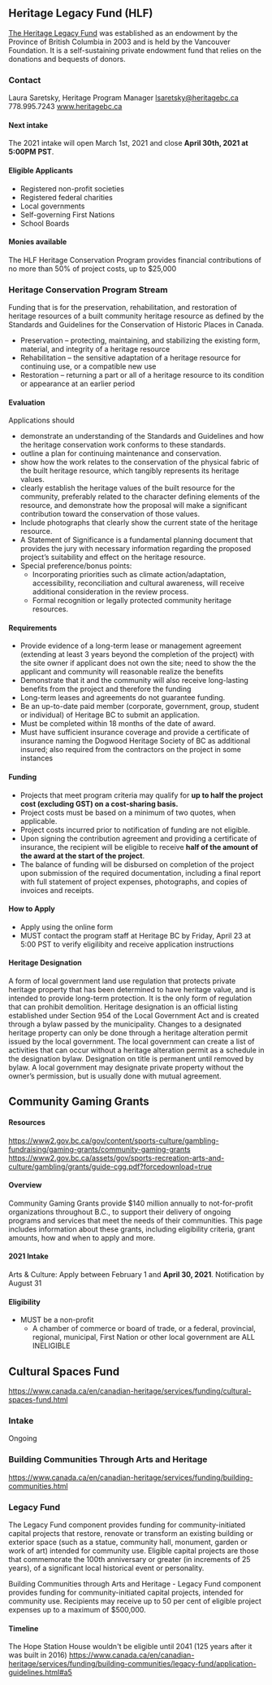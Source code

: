 ## Heritage Legacy Fund (HLF) 
[The Heritage Legacy Fund](https://heritagebc.ca/heritage-legacy-fund/) was established as an endowment by the Province of British
Columbia in 2003 and is held by the Vancouver Foundation. It is a self-sustaining private
endowment fund that relies on the donations and bequests of donors.

### Contact
Laura Saretsky, Heritage Program Manager
lsaretsky@heritagebc.ca
778.995.7243
www.heritagebc.ca

#### Next intake
The 2021 intake will open March 1st, 2021 and close **April 30th, 2021 at 5:00PM PST**.

#### Eligible Applicants
- Registered non-profit societies
- Registered federal charities
- Local governments
- Self-governing First Nations
- School Boards

#### Monies available
The HLF Heritage Conservation Program provides financial contributions of no more than 50%
of project costs, up to $25,000

### Heritage Conservation Program Stream
Funding that is for the preservation, rehabilitation, and restoration of heritage resources of a built community heritage resource as defined by the
Standards and Guidelines for the Conservation of Historic Places in Canada.
   - Preservation – protecting, maintaining, and stabilizing the existing form, material, and
integrity of a heritage resource
   - Rehabilitation – the sensitive adaptation of a heritage resource for continuing use, or a
compatible new use
   - Restoration – returning a part or all of a heritage resource to its condition or appearance at an
earlier period

#### Evaluation
Applications should
- demonstrate an understanding of the Standards and Guidelines and how the heritage conservation work conforms to these
standards.
- outline a plan for continuing maintenance and conservation.
- show how the work relates to the conservation of the physical fabric of the built heritage resource,
which tangibly represents its heritage values.
- clearly establish the heritage values of the built resource for the community,
preferably related to the character defining elements of the resource, and demonstrate how the
proposal will make a significant contribution toward the conservation of those values.
- Include photographs that clearly show the current state of the heritage
resource.
- A Statement of Significance is a fundamental planning document that provides
the jury with necessary information regarding the proposed project’s suitability and effect on the
heritage resource.
- Special preference/bonus points:
   - Incorporating priorities such as climate action/adaptation, accessibility, reconciliation and cultural awareness, will receive additional
consideration in the review process.
   - Formal recognition or legally protected community heritage resources.



#### Requirements
- Provide evidence of a long-term lease or management agreement (extending at least 3 years beyond the completion of the project) with the site owner if applicant does not own the site; need to show the the applicant and community will reasonable realize the benefits
- Demonstrate that it and the community will also receive long-lasting benefits from the project and therefore the funding
- Long-term leases and agreements do not guarantee funding.
- Be an up-to-date paid member (corporate, government, group, student or individual) of Heritage BC to submit an application.
- Must be completed within 18 months of the date of award.
- Must have sufficient insurance coverage and provide a certificate of insurance naming the Dogwood Heritage Society of BC as additional insured; also required from the contractors on the project in some instances

#### Funding
- Projects that meet program criteria may qualify for **up to half the project cost (excluding GST) on a cost-sharing basis.**
- Project costs must be based on a minimum of two quotes, when applicable. 
- Project costs incurred prior to notification of funding are not eligible.
- Upon signing the contribution agreement and providing a certificate of insurance, the recipient will be eligible to receive **half of the amount of the award at the start of the project**.
- The balance of funding will be disbursed on completion of the project upon submission of the required documentation, including a final report with full statement of project expenses, photographs, and copies of invoices and receipts.

#### How to Apply
- Apply using the online form
- MUST contact the program staff at Heritage BC by Friday, April 23 at 5:00 PST to verify eligilibity and receive application instructions

#### Heritage Designation
A form of local government land use regulation that protects private heritage property that has
been determined to have heritage value, and is intended to provide long-term protection. It is the
only form of regulation that can prohibit demolition. Heritage designation is an official listing
established under Section 954 of the Local Government Act and is created through a bylaw
passed by the municipality. Changes to a designated heritage property can only be done through
a heritage alteration permit issued by the local government. The local government can create a
list of activities that can occur without a heritage alteration permit as a schedule in the
designation bylaw. Designation on title is permanent until removed by bylaw. A local
government may designate private property without the owner’s permission, but is usually done
with mutual agreement.

## Community Gaming Grants
#### Resources
https://www2.gov.bc.ca/gov/content/sports-culture/gambling-fundraising/gaming-grants/community-gaming-grants
https://www2.gov.bc.ca/assets/gov/sports-recreation-arts-and-culture/gambling/grants/guide-cgg.pdf?forcedownload=true

#### Overview
Community Gaming Grants provide $140 million annually to not-for-profit organizations throughout B.C., to support their delivery of ongoing programs and services that meet the needs of their communities. This page includes information about these grants, including eligibility criteria, grant amounts, how and when to apply and more.

#### 2021 Intake
Arts & Culture: Apply between February 1 and **April 30, 2021**.  Notification by August 31

#### Eligibility
- MUST be a non-profit
   - A chamber of commerce or board of trade, or a federal, provincial, regional, municipal, First Nation or other local government are ALL INELIGIBLE
   

## Cultural Spaces Fund
https://www.canada.ca/en/canadian-heritage/services/funding/cultural-spaces-fund.html

### Intake
Ongoing

### Building Communities Through Arts and Heritage
https://www.canada.ca/en/canadian-heritage/services/funding/building-communities.html

### Legacy Fund
The Legacy Fund component provides funding for community-initiated capital projects that restore, renovate or transform an existing building or exterior space (such as a statue, community hall, monument, garden or work of art) intended for community use. Eligible capital projects are those that commemorate the 100th anniversary or greater (in increments of 25 years), of a significant local historical event or personality.

Building Communities through Arts and Heritage - Legacy Fund component provides funding for community-initiated capital projects, intended for community use. Recipients may receive up to 50 per cent of eligible project expenses up to a maximum of $500,000.

#### Timeline
The Hope Station House wouldn't be eligible until 2041 (125 years after it was built in 2016)
https://www.canada.ca/en/canadian-heritage/services/funding/building-communities/legacy-fund/application-guidelines.html#a5
